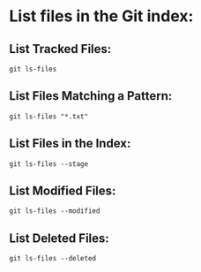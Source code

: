 # List files in the Git index:

## List Tracked Files:
  `git ls-files`

## List Files Matching a Pattern:
  `git ls-files "*.txt"`

## List Files in the Index:
  `git ls-files --stage`

## List Modified Files:
  `git ls-files --modified`

## List Deleted Files:
  `git ls-files --deleted`
